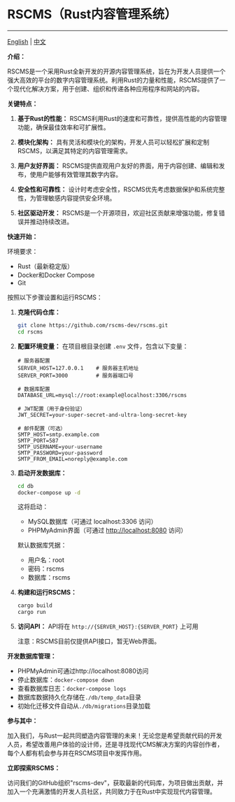 # RSCMS（Rust内容管理系统）

---

[English](./README.md) | [中文](./README_cn.md)

**介绍：**

RSCMS是一个采用Rust全新开发的开源内容管理系统，旨在为开发人员提供一个强大高效的平台的数字内容管理系统。利用Rust的力量和性能，RSCMS提供了一个现代化解决方案，用于创建、组织和传递各种应用程序和网站的内容。

**关键特点：**

1. **基于Rust的性能：** RSCMS利用Rust的速度和可靠性，提供高性能的内容管理功能，确保最佳效率和可扩展性。

2. **模块化架构：** 具有灵活和模块化的架构，开发人员可以轻松扩展和定制RSCMS，以满足其特定的内容管理需求。

3. **用户友好界面：** RSCMS提供直观用户友好的界面，用于内容创建、编辑和发布，使用户能够有效管理其数字内容。

4. **安全性和可靠性：** 设计时考虑安全性，RSCMS优先考虑数据保护和系统完整性，为管理敏感内容提供安全环境。

5. **社区驱动开发：** RSCMS是一个开源项目，欢迎社区贡献来增强功能，修复错误并推动持续改进。

**快速开始：**

环境要求：
- Rust（最新稳定版）
- Docker和Docker Compose
- Git

按照以下步骤设置和运行RSCMS：

1. **克隆代码仓库：**
   ```bash
   git clone https://github.com/rscms-dev/rscms.git
   cd rscms
   ```

2. **配置环境变量：**
   在项目根目录创建 `.env` 文件，包含以下变量：
   ```env
   # 服务器配置
   SERVER_HOST=127.0.0.1    # 服务器主机地址
   SERVER_PORT=3000         # 服务器端口号

   # 数据库配置
   DATABASE_URL=mysql://root:example@localhost:3306/rscms

   # JWT配置（用于身份验证）
   JWT_SECRET=your-super-secret-and-ultra-long-secret-key

   # 邮件配置（可选）
   SMTP_HOST=smtp.example.com
   SMTP_PORT=587
   SMTP_USERNAME=your-username
   SMTP_PASSWORD=your-password
   SMTP_FROM_EMAIL=noreply@example.com
   ```

3. **启动开发数据库：**
   ```bash
   cd db
   docker-compose up -d
   ```
   这将启动：
   - MySQL数据库（可通过 localhost:3306 访问）
   - PHPMyAdmin界面（可通过 <http://localhost:8080> 访问）
   
   默认数据库凭据：
   - 用户名：root
   - 密码：rscms
   - 数据库：rscms

4. **构建和运行RSCMS：**
   ```bash
   cargo build
   cargo run
   ```

5. **访问API：**
   API将在 `http://{SERVER_HOST}:{SERVER_PORT}` 上可用
   
   注意：RSCMS目前仅提供API接口，暂无Web界面。

**开发数据库管理：**
- PHPMyAdmin可通过http://localhost:8080访问
- 停止数据库：`docker-compose down`
- 查看数据库日志：`docker-compose logs`
- 数据库数据持久化存储在`./db/temp_data`目录
- 初始化迁移文件自动从`./db/migrations`目录加载

**参与其中：**

加入我们，与Rust一起共同塑造内容管理的未来！无论您是希望贡献代码的开发人员，希望改善用户体验的设计师，还是寻找现代CMS解决方案的内容创作者，每个人都有机会参与并在RSCMS项目中发挥作用。

**立即探索RSCMS：**

访问我们的GitHub组织"rscms-dev"，获取最新的代码库，为项目做出贡献，并加入一个充满激情的开发人员社区，共同致力于在Rust中实现现代内容管理。
